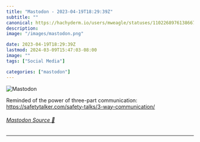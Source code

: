 ```yaml
---
title: "Mastodon - 2023-04-19T18:29:39Z"
subtitle: ""
canonical: https://hachyderm.io/users/mweagle/statuses/110226897613866741
description:
image: "/images/mastodon.png"

date: 2023-04-19T18:29:39Z
lastmod: 2024-03-09T15:47:03-08:00
image: ""
tags: ["Social Media"]

categories: ["mastodon"]
---
```

![Mastodon](/images/mastodon.png)

<p>Reminded of the power of three-part communication: <a href="https://safetytalker.com/safety-talks/3-way-communication/" target="_blank" rel="nofollow noopener noreferrer" translate="no"><span class="invisible">https://</span><span class="ellipsis">safetytalker.com/safety-talks/</span><span class="invisible">3-way-communication/</span></a></p>


###### [Mastodon Source 🐘](https://hachyderm.io/@mweagle/110226897613866741)

___
